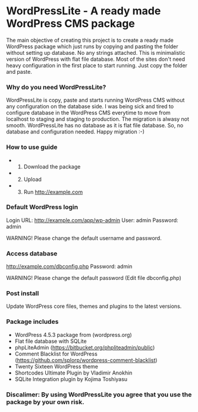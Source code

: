 # WordPressLite - A ready made WordPress CMS package
The main objective of creating this project is to create a ready made WordPress package which just runs by copying and pasting the folder without setting up database. No any strings attached. This is minimalistic version of WordPress with flat file database. Most of the sites don't need heavy configuration in the first place to start running. Just copy the folder and paste. 

### Why do you need WordPressLite?
WordPressLite is copy, paste and starts running WordPress CMS without any configuration on the database side. I was being sick and tired to configure database in the WordPress CMS everytime to move from localhost to staging and staging to production. The migration is alwasy not smooth. WordPressLite has no database as it is flat file database. So, no database and configuration needed. Happy migration :-)

### How to use guide 
- 1. Download the package
- 2. Upload
- 3. Run http://example.com

### Default WordPress login
Login URL: http://example.com/app/wp-admin
User: admin
Password: admin

WARNING! Please change the default username and password.

### Access database
http://example.com/dbconfig.php
Password: admin

WARNING! Please change the default password (Edit file dbconfig.php)

### Post install 
Update WordPress core files, themes and plugins to the latest versions.

### Package includes
- WordPress 4.5.3 package from (wordpress.org) 
- Flat file database with SQLite
- phpLiteAdmin (https://bitbucket.org/phpliteadmin/public)
- Comment Blacklist for WordPress (https://github.com/splorp/wordpress-comment-blacklist)
- Twenty Sixteen WordPress theme
- Shortcodes Ultimate Plugin by Vladimir Anokhin
- SQLite Integration plugin by Kojima Toshiyasu

### Discalimer: By using WordPressLite you agree that you use the package by your own risk.
